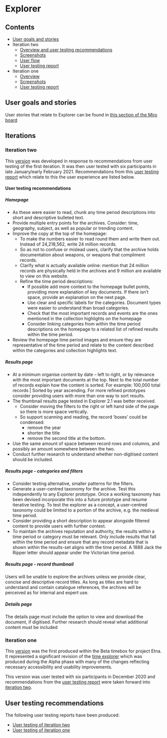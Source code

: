 # Explorer

## Contents

* [User goals and stories](#user-goals-and-stories)
* Iteration two
    * [Overview and user testing recommendations](#iteration-two)
    * [Screenshots](iterations/screenshots/iteration_two)
    * [User flow](iterations/flows/)
    * [User testing report](user_research/iteration_two_user_testing_report.pdf)
* Iteration one
    * [Overview](#iteration-one)
    * [Screenshots](iterations/screenshots/iteration_one)
    * [User testing report](user_research/iteration_one_user_testing_report.pdf)

## User goals and stories

User stories that relate to Explorer can be found in [this section of the Miro board](https://miro.com/app/board/o9J_ko3MiYA=/?moveToWidget=3074457350875147116&cot=14) 

## Iterations

### Iteration two

This [version](iterations/code/iteration_two) was developed in response to recommendations from user testing of the first iteration. It was then user tested with six participants in late January/early February 2021.  Recommendations from this [user testing report](user_research/iteration_two_user_testing_report.pdf) which relate to this the user experience are listed below.

#### User testing recommendations

##### Homepage

* As these were easier to read, chunk any time period descriptions into short and descriptive bulleted text.
* Provide multiple entry points for the archives. Consider: time, geography, subject, as
well as popular or trending content.
* Improve the copy at the top of the homepage:
    * To make the numbers easier to read round them and write them out. Instead of 24,218,562, write 24 million records.
    * So as not to confuse or mislead users, clarify that the archive holds
documentation about weapons, or weapons that compliment records.
    * Clarify what is actually available online: mention that 24 million records are physically held in the archives and 9 million are available to view on this website.
    * Refine the time period descriptions:
        * If possible add more context to the homepage bullet points, providing more
        explanation of key documents. If there isn’t space, provide an explanation on the next page.
        * Use clear and specific labels for the categories. Document types were easier
        to understand than broad categories.
        * Check that the most important records and events are the ones mentioned in the collection highlights on the homepage
        * Consider linking categories from within the time period descriptions on the
homepage to a related list of refined results within the time period.
* Review the homepage time period images and ensure they are representative of the time period and relate to the content described within the categories and collection highlights text.

##### Results page

* At a minimum organise content by date – left to right, or by relevance with the most important documents at the top. Next to the total number of records explain how the content is sorted. For example: 100,000 total records | Sorted by year ascending. For more refined prototypes consider providing users with more than one way to sort results.
* The thumbnail results page tested in Explorer 2.1 was better received.
    * Consider moving the filters to the right or left hand side of the page so there is more space vertically.
    * So support scanning and reading, the record ‘boxes’ could be condensed:
        * remove the year
        * shorten the title
        * remove the second title at the bottom.
* Use the same amount of space between record rows and columns, and possibly an amount somewhere between the two.
* Conduct further research to understand whether non-digitised content should be included.

##### Results page - categories and filters

* Consider testing alternative, smaller patterns for the filters.
* Generate a user-centred taxonomy for the archive. Test this independently to any Explorer prototype. Once a working taxonomy has been devised incorporate this into a future prototype and resume iterative testing. To test the explorer as a concept, a user-centred taxonomy could be limited to a portion of the archive, e.g. the medieval time period.
* Consider providing a short description to appear alongside filtered content to provide
users with further context.
* To maintain the archives reputation and authority, the results within a time period or category must be relevant. Only include results that fall within the time period and ensure that any record metadata that is shown within the results-set aligns with the time period. A 1888 Jack the Ripper letter should appear under the Victorian time period.

##### Results page - record thumbnail

Users will be unable to explore the archives unless we provide clear, concise and descriptive record titles. As long as titles are hard to understand and contain catalogue references, the archives will be perceived as for internal and expert use.

##### Details page 

The details page must include the option to view and download the document, if digitised. Further research should reveal what additional content must be included

### Iteration one

This [version](iterations/code/iteration_one) was the first produced within the Beta timebox for project Etna. It represented a significant revision of the [time explorer](/alpha_time_explorer.md) which was produced during the Alpha phase with many of the changes reflecting necessary accessibility and usability improvements. 

This version was user tested with six participants in December 2020 and recommendations from the [user testing report](user_research/iteration_one_user_testing_report.pdf) were taken forward into [iteration two](#iteration-two).

## User testing recommendations

The following user testing reports have been produced: 

* [User testing of iteration two](user_research/iteration_two_user_testing_report.pdf) 
* [User testing of iteration one](user_research/iteration_one_user_testing_report.pdf)
